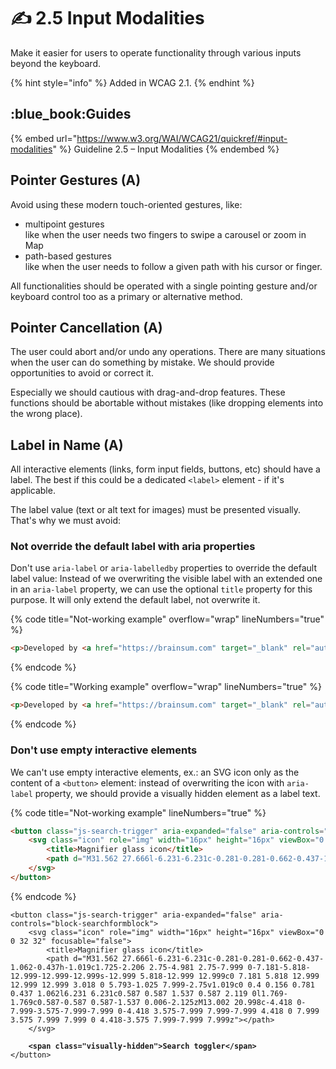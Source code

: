 # ✍ 2.5 Input Modalities

Make it easier for users to operate functionality through various inputs beyond the keyboard.

{% hint style="info" %}
Added in WCAG 2.1.
{% endhint %}

## :blue\_book:Guides

{% embed url="https://www.w3.org/WAI/WCAG21/quickref/#input-modalities" %}
Guideline 2.5 – Input Modalities
{% endembed %}

## Pointer Gestures (A)

Avoid using these modern touch-oriented gestures, like:

* multipoint gestures\
  like when the user needs two fingers to swipe a carousel or zoom in Map
* path-based gestures\
  like when the user needs to follow a given path with his cursor or finger.

All functionalities should be operated with a single pointing gesture and/or keyboard control too as a primary or alternative method.

## Pointer Cancellation (A)

The user could abort and/or undo any operations. There are many situations when the user can do something by mistake. We should provide opportunities to avoid or correct it.

Especially we should cautious with drag-and-drop features. These functions should be abortable without mistakes (like dropping elements into the wrong place).

## Label in Name (A)

All interactive elements (links, form input fields, buttons, etc) should have a label. The best if this could be a dedicated `<label>` element - if it's applicable.

The label value (text or alt text for images) must be presented visually. That's why we must avoid:

### Not override the default label with aria properties

Don't use `aria-label` or `aria-labelledby` properties to override the default label value: Instead of we overwriting the visible label with an extended one in an `aria-label` property, we can use the optional `title` property for this purpose. It will only extend the default label, not overwrite it.

{% code title="Not-working example" overflow="wrap" lineNumbers="true" %}
```html
<p>Developed by <a href="https://brainsum.com" target="_blank" rel="author noopener" aria-label="Check out developers of diginomica.com.">BRAINSUM</a>.</p>
```
{% endcode %}

{% code title="Working example" overflow="wrap" lineNumbers="true" %}
```html
<p>Developed by <a href="https://brainsum.com" target="_blank" rel="author noopener" title="Check out developers of diginomica.com.">BRAINSUM</a>.</p>
```
{% endcode %}

### Don't use empty interactive elements

We can't use empty interactive elements, ex.: an SVG icon only as the content of a `<button>` element: instead of overwriting the icon with `aria-label` property, we should provide a visually hidden element as a label text.

{% code title="Not-working example" lineNumbers="true" %}
```html
<button class="js-search-trigger" aria-expanded="false" aria-controls="block-searchformblock" aria-label="Search toggler">
    <svg class="icon" role="img" width="16px" height="16px" viewBox="0 0 32 32" focusable="false">
        <title>Magnifier glass icon</title>
        <path d="M31.562 27.666l-6.231-6.231c-0.281-0.281-0.662-0.437-1.062-0.437h-1.019c1.725-2.206 2.75-4.981 2.75-7.999 0-7.181-5.818-12.999-12.999-12.999s-12.999 5.818-12.999 12.999c0 7.181 5.818 12.999 12.999 12.999 3.018 0 5.793-1.025 7.999-2.75v1.019c0 0.4 0.156 0.781 0.437 1.062l6.231 6.231c0.587 0.587 1.537 0.587 2.119 0l1.769-1.769c0.587-0.587 0.587-1.537 0.006-2.125zM13.002 20.998c-4.418 0-7.999-3.575-7.999-7.999 0-4.418 3.575-7.999 7.999-7.999 4.418 0 7.999 3.575 7.999 7.999 0 4.418-3.575 7.999-7.999 7.999z"></path>
    </svg>
</button>
```
{% endcode %}

<pre class="language-html" data-title="Working example" data-line-numbers><code class="lang-html">&#x3C;button class="js-search-trigger" aria-expanded="false" aria-controls="block-searchformblock">
    &#x3C;svg class="icon" role="img" width="16px" height="16px" viewBox="0 0 32 32" focusable="false">
        &#x3C;title>Magnifier glass icon&#x3C;/title>
        &#x3C;path d="M31.562 27.666l-6.231-6.231c-0.281-0.281-0.662-0.437-1.062-0.437h-1.019c1.725-2.206 2.75-4.981 2.75-7.999 0-7.181-5.818-12.999-12.999-12.999s-12.999 5.818-12.999 12.999c0 7.181 5.818 12.999 12.999 12.999 3.018 0 5.793-1.025 7.999-2.75v1.019c0 0.4 0.156 0.781 0.437 1.062l6.231 6.231c0.587 0.587 1.537 0.587 2.119 0l1.769-1.769c0.587-0.587 0.587-1.537 0.006-2.125zM13.002 20.998c-4.418 0-7.999-3.575-7.999-7.999 0-4.418 3.575-7.999 7.999-7.999 4.418 0 7.999 3.575 7.999 7.999 0 4.418-3.575 7.999-7.999 7.999z">&#x3C;/path>
    &#x3C;/svg>

<strong>    &#x3C;span class="visually-hidden">Search toggler&#x3C;/span>
</strong>&#x3C;/button></code></pre>
